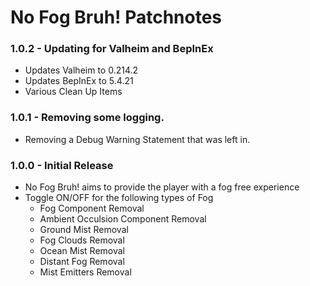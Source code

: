# No Fog Bruh! Patchnotes
### 1.0.2 - Updating for Valheim and BepInEx
* Updates Valheim to 0.214.2
* Updates BepInEx to 5.4.21
* Various Clean Up Items

### 1.0.1 - Removing some logging.
* Removing a Debug Warning Statement that was left in.

### 1.0.0 - Initial Release
*  No Fog Bruh! aims to provide the player with a fog free experience
* Toggle ON/OFF for the following types of Fog
  * Fog Component Removal
  * Ambient Occulsion Component Removal
  * Ground Mist Removal
  * Fog Clouds Removal
  * Ocean Mist Removal
  * Distant Fog Removal
  * Mist Emitters Removal